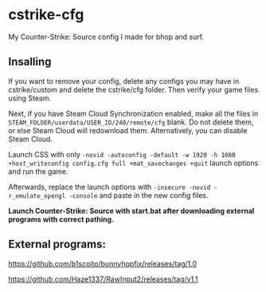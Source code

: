 # cstrike-cfg

My Counter-Strike: Source config I made for bhop and surf.

## Insalling

If you want to remove your config, delete any configs you may have in cstrike/custom and delete the cstrike/cfg folder. 
Then verify your game files using Steam.

Next, if you have Steam Cloud Synchronization enabled, make all the files in `STEAM_FOLDER/userdata/USER_ID/240/remote/cfg` blank. 
Do not delete them, or else Steam Cloud will redownload them. Alternatively, you can disable Steam Cloud.

Launch CSS with only `-novid -autoconfig -default -w 1920 -h 1080 +host_writeconfig config.cfg full +mat_savechanges +quit` launch options and run the game.

Afterwards, replace the launch options with `-insecure -novid -r_emulate_opengl -console` and paste in the new config files.

**Launch Counter-Strike: Source with start.bat after downloading external programs with correct pathing.**

## External programs:

https://github.com/b1scoito/bunnyhopfix/releases/tag/1.0

https://github.com/Haze1337/RawInput2/releases/tag/v1.1
